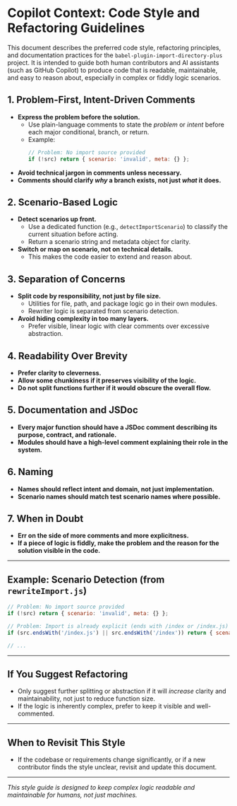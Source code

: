 # Copilot Context: Code Style and Refactoring Guidelines

This document describes the preferred code style, refactoring principles, and documentation practices for the `babel-plugin-import-directory-plus` project. It is intended to guide both human contributors and AI assistants (such as GitHub Copilot) to produce code that is readable, maintainable, and easy to reason about, especially in complex or fiddly logic scenarios.

## 1. Problem-First, Intent-Driven Comments
- **Express the problem before the solution.**
  - Use plain-language comments to state the *problem* or *intent* before each major conditional, branch, or return.
  - Example:
    ```js
    // Problem: No import source provided
    if (!src) return { scenario: 'invalid', meta: {} };
    ```
- **Avoid technical jargon in comments unless necessary.**
- **Comments should clarify *why* a branch exists, not just *what* it does.**

## 2. Scenario-Based Logic
- **Detect scenarios up front.**
  - Use a dedicated function (e.g., `detectImportScenario`) to classify the current situation before acting.
  - Return a scenario string and metadata object for clarity.
- **Switch or map on scenario, not on technical details.**
  - This makes the code easier to extend and reason about.

## 3. Separation of Concerns
- **Split code by responsibility, not just by file size.**
  - Utilities for file, path, and package logic go in their own modules.
  - Rewriter logic is separated from scenario detection.
- **Avoid hiding complexity in too many layers.**
  - Prefer visible, linear logic with clear comments over excessive abstraction.

## 4. Readability Over Brevity
- **Prefer clarity to cleverness.**
- **Allow some chunkiness if it preserves visibility of the logic.**
- **Do not split functions further if it would obscure the overall flow.**

## 5. Documentation and JSDoc
- **Every major function should have a JSDoc comment describing its purpose, contract, and rationale.**
- **Modules should have a high-level comment explaining their role in the system.**

## 6. Naming
- **Names should reflect intent and domain, not just implementation.**
- **Scenario names should match test scenario names where possible.**

## 7. When in Doubt
- **Err on the side of more comments and more explicitness.**
- **If a piece of logic is fiddly, make the problem and the reason for the solution visible in the code.**

---

## Example: Scenario Detection (from `rewriteImport.js`)

```js
// Problem: No import source provided
if (!src) return { scenario: 'invalid', meta: {} };

// Problem: Import is already explicit (ends with /index or /index.js)
if (src.endsWith('/index.js') || src.endsWith('/index')) return { scenario: 'already-explicit', meta: {} };

// ...
```

---

## If You Suggest Refactoring
- Only suggest further splitting or abstraction if it will *increase* clarity and maintainability, not just to reduce function size.
- If the logic is inherently complex, prefer to keep it visible and well-commented.

---

## When to Revisit This Style
- If the codebase or requirements change significantly, or if a new contributor finds the style unclear, revisit and update this document.

---

*This style guide is designed to keep complex logic readable and maintainable for humans, not just machines.*
